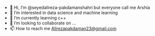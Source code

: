 - 👋 Hi, I’m @seyedalireza-pakdamanshahri but everyone call me Arshia
- 👀 I’m interested in data science and machine learning
- 🌱 I’m currently learning c++
- 💞️ I’m looking to collaborate on ...
- 📫 How to reach me Alirezapakdaman23@gmail.com
<!---
seyedalireza-pakdamanshahri/seyedalireza-pakdamanshahri is a ✨ special ✨ repository because its `README.md` (this file) appears on your GitHub profile.
You can click the Preview link to take a look at your changes.
--->
